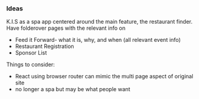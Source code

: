 ### Ideas
K.I.S as a spa app centered around the main feature, the restaurant finder. 
Have folderover pages with the relevant info on
 - Feed it Forward- what it is, why, and when (all relevant event info)
 - Restaurant Registration
 - Sponsor List


Things to consider: 
 - React using browser router can mimic the multi page aspect of original site
 - no longer a spa but may be what people want
